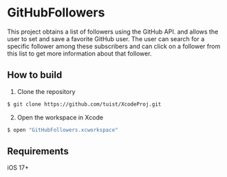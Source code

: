 # GitHubFollowers

This project obtains a list of followers using the GitHub API. and allows the user
to set and save a favorite GitHub user. The user can search for a specific follower
among these subscribers and can click on a follower from this list to get more
information about that follower.

## How to build

1. Clone the repository
```bash
$ git clone https://github.com/tuist/XcodeProj.git
```
2.  Open the workspace in Xcode
```bash
$ open "GitHubFollowers.xcworkspace"
```

## Requirements
   iOS 17+
